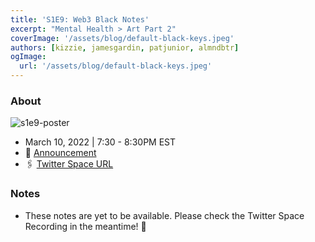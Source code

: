 ```yaml
---
title: 'S1E9: Web3 Black Notes'
excerpt: "Mental Health > Art Part 2"
coverImage: '/assets/blog/default-black-keys.jpeg'
authors: [kizzie, jamesgardin, patjunior, almndbtr]
ogImage:
  url: '/assets/blog/default-black-keys.jpeg'
---
```


### About

![s1e9-poster](https://user-images.githubusercontent.com/78528185/158691289-af794d19-0469-43fd-a953-b5a7735aa487.jpeg)

* March 10, 2022 | 7:30 - 8:30PM EST
* 📢 [Announcement](https://twitter.com/PsalmOne/status/1501946972235649024?s=20&t=rbilieCq5dBnRLEqpsAoXg)
* 🖇 [Twitter Space URL](https://twitter.com/i/spaces/1yoKMWqzdonJQ?s=20)

### Notes

- These notes are yet to be available. Please check the Twitter Space Recording in the meantime! 🙇 
